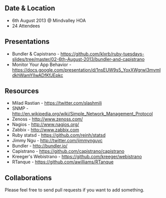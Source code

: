 Date & Location
---------------
- 6th August 2013 @ Mindvalley HOA
- 24 Attendees

Presentations
-------------
- Bundler & Capistrano - https://github.com/klxrb/ruby-tuesdays-slides/tree/master/02-6th-August-2013/bundler-and-capistrano
- Monitor Your App Behavior - https://docs.google.com/presentation/d/1nsEUW9s5_YoxXWgrwl3mvmIdkhWamYlIwADfKfJEpkc


Resources
---------
- Milad Rastian - https://twitter.com/slashmili
- SNMP - http://en.wikipedia.org/wiki/Simple_Network_Management_Protocol
- Zenoss - http://www.zenoss.com/
- Nagios - http://www.nagios.org/
- Zabbix - http://www.zabbix.com
- Ruby statsd - https://github.com/reinh/statsd
- Jimmy Ngu - http://twitter.com/jimmynguyc
- Bundler - http://bundler.io/
- Capistrano - https://github.com/capistrano/capistrano
- Kreeger's Webistrano - https://github.com/kreeger/webistrano
- RTanque - https://github.com/awilliams/RTanque


Collaborations
--------------
Please feel free to send pull requests if you want to add something.
